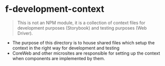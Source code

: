 # f-development-context
> This is not an NPM module, it is a collection of context files for development purposes (Storybook) and testing purposes (Web Driver).

- The purpose of this directory is to house shared files which setup the context in the right way for development and testing
- CoreWeb and other microsites are responsible for setting up the context when components are implemented by them.
